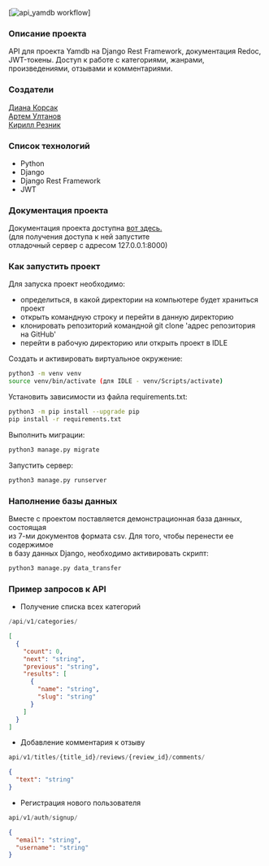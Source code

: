 [![api_yamdb workflow](https://github.com/waybro-54/yamdb_final/actions/workflows/yamdb_workflow.yml/badge.svg)]

### Описание проекта  

API для проекта Yamdb на Django Rest Framework, документация Redoc, JWT-токены.
Доступ к работе с категориями, жанрами, произведениями, отзывами и комментариями.  

### Создатели

[Диана Корсак](https://github.com/onemi) <br>
[Артем Ултанов](https://github.com/WayBro-54) <br>
[Кирилл Резник](https://github.com/Invictus-7) <br>

### Список технологий
- Python
- Django
- Django Rest Framework
- JWT


### Документация проекта

Документация проекта доступна [вот здесь.](http://127.0.0.1:8000/redoc/) <br>
(для получения доступа к ней запустите<br>
отладочный сервер с адресом 127.0.0.1:8000)


### Как запустить проект  

Для запуска проект необходимо:<br>
- определиться, в какой директории на компьютере будет храниться проект<br>
- открыть командную строку и перейти в данную директорию<br>
- клонировать репозиторий командной git clone 'адрес репозитория на GitHub'<br>
- перейти в рабочую директорию или открыть проект в IDLE<br>

Создать и активировать виртуальное окружение:

```bash
python3 -m venv venv
source venv/bin/activate (для IDLE - venv/Scripts/activate)
```
  
Установить зависимости из файла requirements.txt:

```bash
python3 -m pip install --upgrade pip
pip install -r requirements.txt
```
  
Выполнить миграции:

```bash
python3 manage.py migrate
```
  
Запустить сервер:

```bash
python3 manage.py runserver
```

### Наполнение базы данных

Вместе с проектом поставляется демонстрационная база данных, состоящая<br> 
из 7-ми документов формата csv. Для того, чтобы перенести ее содержимое<br>
в базу данных Django, необходимо активировать скрипт:<br>
```bash
python3 manage.py data_transfer
```

  
### Пример запросов к API  

- Получение списка всех категорий

```python
/api/v1/categories/
```

```json
[
  {
    "count": 0,
    "next": "string",
    "previous": "string",
    "results": [
      {
        "name": "string",
        "slug": "string"
      }
    ]
  }
]
```

- Добавление комментария к отзыву 

```python
api/v1/titles/{title_id}/reviews/{review_id}/comments/
```

```json
{
  "text": "string"
}
```

- Регистрация нового пользователя

```python
api/v1/auth/signup/
```

```json
{
  "email": "string",
  "username": "string"
}
```
